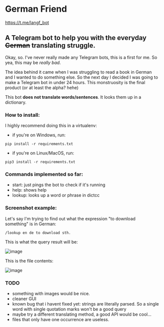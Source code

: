 # German Friend

https://t.me/langf_bot

## A Telegram bot to help you with the everyday ~~German~~ translating struggle.

Okay, so. I've never really made any Telegram bots, this is a first for me.
So yea, this may be *really bad*. 

The idea behind it came when I was struggling to read a book in German and I wanted to do something else. So the next day I decided I was going to make a Telegram bot in under 24 hours. This monstruosity is the final product (or at least the alpha? hehe)

This bot **does not translate words/sentences**. It looks them up in a dictionary. 

### How to install:

I highly recommend doing this in a virtualenv:
- if you're on Windows, run:

```
pip install -r requirements.txt
```
- if you're on Linux/MacOS, run:
```
pip3 install -r requirements.txt
```

### Commands implemented so far:

- start: just pings the bot to check if it's running
- help: shows help
- lookup: looks up a word or phrase in dictcc

### Screenshot example:

Let's say I'm trying to find out what the expression "to download something" is in German:

```
/lookup en de to download sth.
```
This is what the query result will be:

![image](https://i.imgur.com/gP00lvy.png)

This is the file contents:

![image](https://i.imgur.com/iG6VIFJ.png)

### TODO

- something with images would be nice.
- cleaner GUI
- known bug that i havent fixed yet: strings are literally parsed. So a single word with single quotation marks won't be a good query
- maybe try a different translating method, a good API would be cool...
- files that only have one occurrence are useless.
